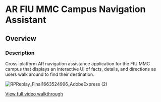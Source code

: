 # AR FIU MMC Campus Navigation Assistant

## Overview
### Description
Cross-platform AR navigation assistance application for the FIU MMC campus that displays an interactive UI of facts, details, and directions as users walk around to find their destination.


![RPReplay_Final1663524996_AdobeExpress (2)](https://user-images.githubusercontent.com/45078724/191296293-4e02293f-53b8-474c-8d98-e374428b7bff.gif)

<a href="https://youtu.be/ZNyKUlSFgJU">View full video walkthrough</a></blockquote>
